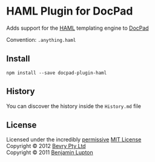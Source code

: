 # HAML Plugin for DocPad
Adds support for the [HAML](http://haml.info/) templating engine to [DocPad](https://docpad.org)

Convention:  `.anything.haml`


## Install

```
npm install --save docpad-plugin-haml
```


## History
You can discover the history inside the `History.md` file


## License
Licensed under the incredibly [permissive](http://en.wikipedia.org/wiki/Permissive_free_software_licence) [MIT License](http://creativecommons.org/licenses/MIT/)
<br/>Copyright &copy; 2012 [Bevry Pty Ltd](http://bevry.me)
<br/>Copyright &copy; 2011 [Benjamin Lupton](http://balupton.com)